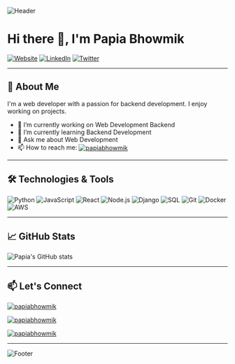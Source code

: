 ![Header](https://your-image-url.com/header-image.png)
<h1 align="center"Welcome To My Profile</h1>
  
# Hi there 👋, I'm Papia Bhowmik

[![Website](https://img.shields.io/badge/Website-yourwebsite.com-blue?style=flat-square&logo=google-chrome)](https://yourwebsite.com)
[![LinkedIn](https://img.shields.io/badge/LinkedIn-Connect-blue?style=flat-square&logo=linkedin)](https://linkedin.com/in/yourlinkedin)
[![Twitter](https://img.shields.io/badge/Twitter-Follow-blue?style=flat-square&logo=twitter)](https://twitter.com/yourtwitter)

---

## 🚀 About Me

I'm a web developer with a passion for backend development. I enjoy working on projects.

- 🔭 I’m currently working on Web Development Backend
- 🌱 I’m currently learning Backend Development
- 💬 Ask me about Web Development
- 📫 How to reach me: <a href="https://www.linkedin.com/in/papiabhowmik/" target="blank"><img align="center" src="https://img.shields.io/badge/linkedin-%230077B5.svg?style=for-the-badge&logo=linkedin&logoColor=white" alt="papiabhowmik"/></a>

---

## 🛠️ Technologies & Tools

![Python](https://img.shields.io/badge/-Python-333?style=flat-square&logo=python)
![JavaScript](https://img.shields.io/badge/-JavaScript-333?style=flat-square&logo=javascript)
![React](https://img.shields.io/badge/-React-333?style=flat-square&logo=react)
![Node.js](https://img.shields.io/badge/-Node.js-333?style=flat-square&logo=node.js)
![Django](https://img.shields.io/badge/-Django-333?style=flat-square&logo=django)
![SQL](https://img.shields.io/badge/-SQL-333?style=flat-square&logo=postgresql)
![Git](https://img.shields.io/badge/-Git-333?style=flat-square&logo=git)
![Docker](https://img.shields.io/badge/-Docker-333?style=flat-square&logo=docker)
![AWS](https://img.shields.io/badge/-AWS-333?style=flat-square&logo=amazon-aws)

---

## 📈 GitHub Stats

![Papia's GitHub stats](https://github-readme-stats.vercel.app/api?username=papiabhowmik&show_icons=true&theme=radical)

---

## 📫 Let's Connect

<a href="https://www.linkedin.com/in/papiabhowmik/" target="blank"><img align="center" src="https://img.shields.io/badge/linkedin-%230077B5.svg?style=for-the-badge&logo=linkedin&logoColor=white" alt="papiabhowmik"/></a>

<a href="https://www.facebook.com/papia.bhowmik.549" target="blank"><img align="center" src="https://img.shields.io/badge/Facebook-%231877F2.svg?style=for-the-badge&logo=Facebook&logoColor=white" alt="papiabhowmik"/></a>

<a href="https://www.instagram.com/papia_bhowmik20/" target="blank"><img align="center" src="https://img.shields.io/badge/Instagram-%23E4405F.svg?style=for-the-badge&logo=Instagram&logoColor=white" alt="papiabhowmik"/></a>
</p>

---

![Footer](https://your-image-url.com/footer-image.png)

